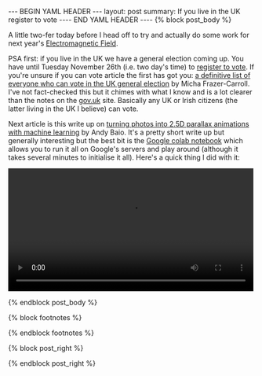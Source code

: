 --- BEGIN YAML HEADER ---
layout: post
summary: If you live in the UK register to vote
---- END YAML HEADER ----
{% block post_body %}

A little two-fer today before I head off to try and actually do some work for next year's [Electromagnetic Field](https://www.emfcamp.org/).

PSA first: if you live in the UK we have a general election coming up. You have until Tuesday November 26th (i.e. two day's time) to [register to vote](https://www.gov.uk/register-to-vote). If you're unsure if you can vote article the first has got you: [a definitive list of everyone who can vote in the UK general election](http://gal-dem.com/a-definitive-list-of-everyone-who-can-vote-in-the-uk-general-election/) by Micha Frazer-Carroll. I've not fact-checked this but it chimes with what I know and is a lot clearer than the notes on the [gov.uk](https://gov.uk) site. Basically any UK or Irish citizens (the latter living in the UK I believe) can vote. 

Next article is this write up on [turning photos into 2.5D parallax animations with machine learning](https://waxy.org/2019/11/turning-photos-into-2-5d-parallax-animations-with-machine-learning/) by Andy Baio. It's a pretty short write up but generally interesting but the best bit is the [Google colab notebook](https://colab.research.google.com/drive/1XcDFtte7KpI8Q3w90-mAd1qSFMkKFEpt) which allows you to run it all on Google's servers and play around (although it takes several minutes to initialise it all). Here's a quick thing I did with it:


<video controls width=500>
    <source src="/docs/bridge-zoom.mp4" type="video/mp4">
</video>

{% endblock post_body %}

{% block footnotes %}

{% endblock footnotes %}

{% block post_right %}

{% endblock post_right %}
